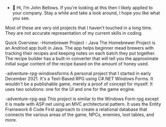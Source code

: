 - 👋 Hi, I’m John Bellows. If you're looking at this then I likely applied to your company. Stay a while and take a look around, I hope you like what you see.

Most of these are very old projects that I haven't touched in a long time. They are not accurate representation of my current skills in coding.

Quick Overview:
-Homebrewer Project - Java
The Homebrewer Project is an Andriod app built in Java. The app helps beginner mead brewers with tracking their recipes and keeping notes on each batch they put together. The recipe builder has a built-in converter that will tell you the approximate initial sugar content of the recipe based on the amount of honey used.

-adventure-rpg-windowsforms
A personal project that I started in early December 2021. It's a Text-Based RPG using C#.NET Windows Forms. It wouldn't be a publishable game, merely a proof of concept for myself.
It uses two solutions: one for the UI and one for the game engine.

-adventure-rpg-asp
This project is similar to the Windows Form rpg except it is made with ASP.net using an MVC architectural pattern. It uses the Entity Framework 6 Code First approach to create a relational database that connects the various areas of the game, NPCs, enemies, loot tables, and more. 

<!---
JBellows-git/JBellows-git is a ✨ special ✨ repository because its `README.md` (this file) appears on your GitHub profile.
You can click the Preview link to take a look at your changes.
--->
